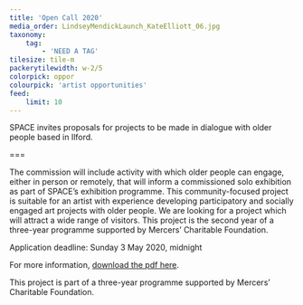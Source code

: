 ```yaml
---
title: 'Open Call 2020'
media_order: LindseyMendickLaunch_KateElliott_06.jpg
taxonomy:
    tag:
        - 'NEED A TAG'
tilesize: tile-m
packerytilewidth: w-2/5
colorpick: oppor
colourpick: 'artist opportunities'
feed:
    limit: 10
---
```


SPACE invites proposals for projects to be made in dialogue with older people based in Ilford.

===

The commission will include activity with which older people can engage, either in person or remotely, that will inform a commissioned solo exhibition as part of SPACE’s exhibition programme. This community-focused project is suitable for an artist with experience developing participatory and socially engaged art projects with older people. We are looking for a project which will attract a wide range of visitors. This project is the second year of a three-year programme supported by Mercers’ Charitable Foundation.

Application deadline: Sunday 3 May 2020, midnight

For more information, [download the pdf here](#). 

This project is part of a three-year programme supported by Mercers’ Charitable Foundation.